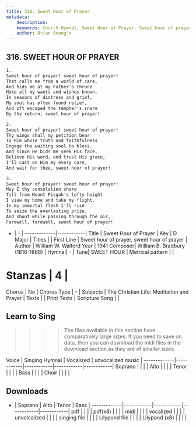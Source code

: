 ```yaml
---
title: 316. Sweet Hour of Prayer
metadata:
    description: 
    keywords: Church Hymnal, Sweet Hour of Prayer, Sweet hour of prayer, sweet hour of prayer, 
    author: Brian Onang'o
---
```



## 316. SWEET HOUR OF PRAYER

```txt
1.
Sweet hour of prayer! sweet hour of prayer! 
That calls me from a world of care, 
And bids me at my Father's throne
Make all my wants and wishes known. 
In seasons of distress and grief, 
My soul has often found relief, 
And oft escaped the tempter's snare
By thy return, sweet hour of prayer! 

2.
Sweet hour of prayer! sweet hour of prayer! 
Thy wings shall my petition bear 
To Him whose truth and faithfulness 
Engage the waiting soul to bless. 
And since He bids me seek His face, 
Believe His word, and trust His grace, 
I'll cast on Him my every care,
And wait for thee, sweet hour of prayer! 

3.
Sweet hour of prayer! sweet hour of prayer! 
May I thy consolation share
Till from Mount Pisgah's lofty height
I view my home and take my flight.
In my immortal flesh I'll rise
To seize the everlasting prize.
And shout while passing through the air,
Farewell, farewell, sweet hour of prayer! 
```

- |   -  |
-------------|------------|
Title | Sweet Hour of Prayer |
Key | D Major |
Titles |  |
First Line | Sweet hour of prayer, sweet hour of prayer |
Author | William W. Walford
Year | 1941
Composer| William B. Bradbury (1816-1868) |
Hymnal|  - |
Tune| SWEET HOUR |
Metrical pattern | |
# Stanzas | 4 |
Chorus | No |
Chorus Type | - |
Subjects | The Christian Life: Meditation and Prayer |
Texts |  |
Print Texts | 
Scripture Song |  |
  
## Learn to Sing

>>>> The files available in this section have comparatively large sizes. If you need to save on data, then you can download the midi files in the download section as they are of smaller sizes.

Voice |  Singing Hymnal | Vocalized | unvocalized music |
-------------|------------|------------|------------|------------|
Soprano | | | |
Alto | | | |
Tenor | | | |
Bass | | | |
Choir | | | |

## Downloads

- |  Soprano | Alto | Tenor | Bass |
-------------|------------|------------|------------|------------|
pdf | | | |
pdf(x8) | | | |
midi | | | |
vocalized | | | |
unvolcalized | | | |
singing file | | | |
Lilypond file | | | |
Lilypond (x8) | | | |
  